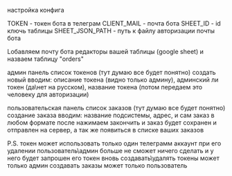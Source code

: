 настройка конфига

TOKEN - токен бота в телеграм
CLIENT_MAIL - почта бота
SHEET_ID - id ключь таблицы
SHEET_JSON_PATH - путь к файлу авторизации почты бота

Lобавляем почту бота редакторы вашей таблицы (google sheet) и назваем таблицу "orders"

админ панель
  список токенов (тут думаю все будет понятно)
  создать новый
    вводим: описание токена (видно только админу), админский ли токен (да\нет на русском), название токена (потом передаем это человеку для авторизации)

пользовательская панель
  список заказов (тут думаю все будет понятно)
  создание заказа
    вводим: название подсистемы, адрес, и сам заказ в любом формате
    после нажимаем закончить и заказ будет сохранен и отправлен на сервер, а так же появиться в списке ваших заказов



P.S.
токен может использовать только один телеграмм аккаунт
при его удалении пользователь\админ больше не сможет ничего сделать и у него будет запрошен его токен вновь
создавать\удалять токены может только админ
создавать заказы может только пользователь

